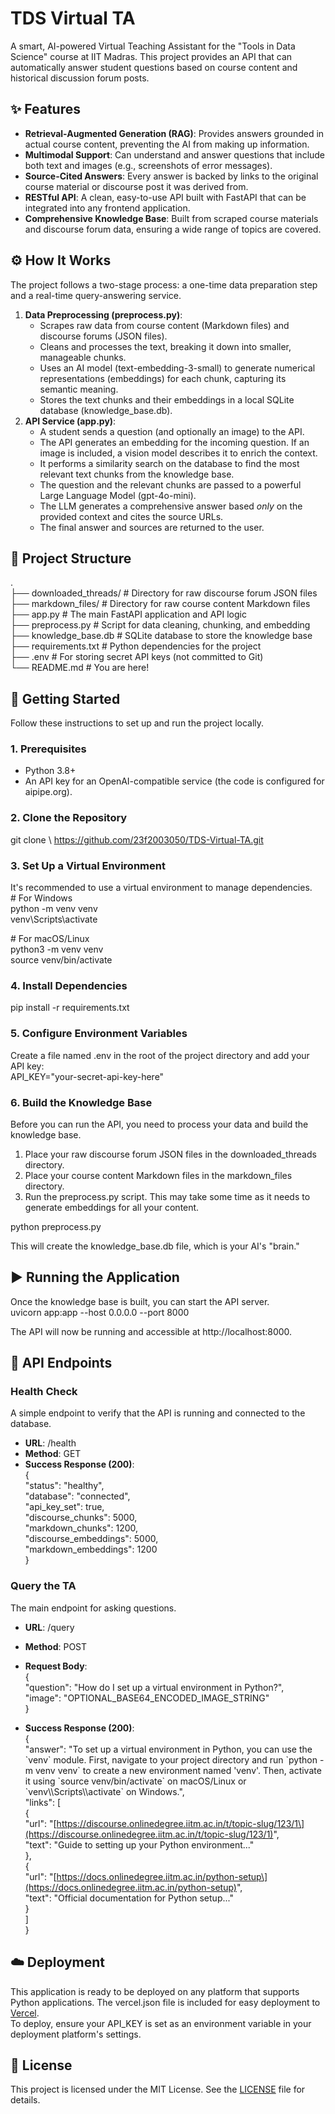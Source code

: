 # **TDS Virtual TA**

A smart, AI-powered Virtual Teaching Assistant for the "Tools in Data Science" course at IIT Madras. This project provides an API that can automatically answer student questions based on course content and historical discussion forum posts.

## **✨ Features**

* **Retrieval-Augmented Generation (RAG)**: Provides answers grounded in actual course content, preventing the AI from making up information.  
* **Multimodal Support**: Can understand and answer questions that include both text and images (e.g., screenshots of error messages).  
* **Source-Cited Answers**: Every answer is backed by links to the original course material or discourse post it was derived from.  
* **RESTful API**: A clean, easy-to-use API built with FastAPI that can be integrated into any frontend application.  
* **Comprehensive Knowledge Base**: Built from scraped course materials and discourse forum data, ensuring a wide range of topics are covered.

## **⚙️ How It Works**

The project follows a two-stage process: a one-time data preparation step and a real-time query-answering service.

1. **Data Preprocessing (preprocess.py)**:  
   * Scrapes raw data from course content (Markdown files) and discourse forums (JSON files).  
   * Cleans and processes the text, breaking it down into smaller, manageable chunks.  
   * Uses an AI model (text-embedding-3-small) to generate numerical representations (embeddings) for each chunk, capturing its semantic meaning.  
   * Stores the text chunks and their embeddings in a local SQLite database (knowledge\_base.db).  
2. **API Service (app.py)**:  
   * A student sends a question (and optionally an image) to the API.  
   * The API generates an embedding for the incoming question. If an image is included, a vision model describes it to enrich the context.  
   * It performs a similarity search on the database to find the most relevant text chunks from the knowledge base.  
   * The question and the relevant chunks are passed to a powerful Large Language Model (gpt-4o-mini).  
   * The LLM generates a comprehensive answer based *only* on the provided context and cites the source URLs.  
   * The final answer and sources are returned to the user.

## **📂 Project Structure**

.  
├── downloaded\_threads/ \# Directory for raw discourse forum JSON files  
├── markdown\_files/     \# Directory for raw course content Markdown files  
├── app.py              \# The main FastAPI application and API logic  
├── preprocess.py       \# Script for data cleaning, chunking, and embedding  
├── knowledge\_base.db   \# SQLite database to store the knowledge base  
├── requirements.txt    \# Python dependencies for the project  
├── .env                \# For storing secret API keys (not committed to Git)  
└── README.md           \# You are here\!

## **🚀 Getting Started**

Follow these instructions to set up and run the project locally.

### **1\. Prerequisites**

* Python 3.8+  
* An API key for an OpenAI-compatible service (the code is configured for aipipe.org).

### **2\. Clone the Repository**

git clone \ https://github.com/23f2003050/TDS-Virtual-TA.git

### **3\. Set Up a Virtual Environment**

It's recommended to use a virtual environment to manage dependencies.  
\# For Windows  
python \-m venv venv  
venv\\Scripts\\activate

\# For macOS/Linux  
python3 \-m venv venv  
source venv/bin/activate

### **4\. Install Dependencies**

pip install \-r requirements.txt

### **5\. Configure Environment Variables**

Create a file named .env in the root of the project directory and add your API key:  
API\_KEY="your-secret-api-key-here"

### **6\. Build the Knowledge Base**

Before you can run the API, you need to process your data and build the knowledge base.

1. Place your raw discourse forum JSON files in the downloaded\_threads directory.  
2. Place your course content Markdown files in the markdown\_files directory.  
3. Run the preprocess.py script. This may take some time as it needs to generate embeddings for all your content.

python preprocess.py

This will create the knowledge\_base.db file, which is your AI's "brain."

## **▶️ Running the Application**

Once the knowledge base is built, you can start the API server.  
uvicorn app:app \--host 0.0.0.0 \--port 8000

The API will now be running and accessible at http://localhost:8000.

## **📝 API Endpoints**

### **Health Check**

A simple endpoint to verify that the API is running and connected to the database.

* **URL**: /health  
* **Method**: GET  
* **Success Response (200)**:  
  {  
    "status": "healthy",  
    "database": "connected",  
    "api\_key\_set": true,  
    "discourse\_chunks": 5000,  
    "markdown\_chunks": 1200,  
    "discourse\_embeddings": 5000,  
    "markdown\_embeddings": 1200  
  }

### **Query the TA**

The main endpoint for asking questions.

* **URL**: /query  
* **Method**: POST  
* **Request Body**:  
  {  
    "question": "How do I set up a virtual environment in Python?",  
    "image": "OPTIONAL\_BASE64\_ENCODED\_IMAGE\_STRING"  
  }

* **Success Response (200)**:  
  {  
    "answer": "To set up a virtual environment in Python, you can use the \`venv\` module. First, navigate to your project directory and run \`python \-m venv venv\` to create a new environment named 'venv'. Then, activate it using \`source venv/bin/activate\` on macOS/Linux or \`venv\\\\Scripts\\\\activate\` on Windows.",  
    "links": \[  
      {  
        "url": "\[https://discourse.onlinedegree.iitm.ac.in/t/topic-slug/123/1\](https://discourse.onlinedegree.iitm.ac.in/t/topic-slug/123/1)",  
        "text": "Guide to setting up your Python environment..."  
      },  
      {  
        "url": "\[https://docs.onlinedegree.iitm.ac.in/python-setup\](https://docs.onlinedegree.iitm.ac.in/python-setup)",  
        "text": "Official documentation for Python setup..."  
      }  
    \]  
  }

## **☁️ Deployment**

This application is ready to be deployed on any platform that supports Python applications. The vercel.json file is included for easy deployment to [Vercel](https://vercel.com/).  
To deploy, ensure your API\_KEY is set as an environment variable in your deployment platform's settings.

## **📄 License**

This project is licensed under the MIT License. See the [LICENSE](https://www.google.com/search?q=LICENSE) file for details.

